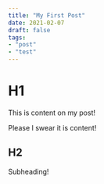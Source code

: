 ```yaml
---
title: "My First Post"
date: 2021-02-07
draft: false
tags:
- "post"
- "test"
---
```

# H1
This is content on my post!

Please I swear it is content!

## H2
Subheading!
